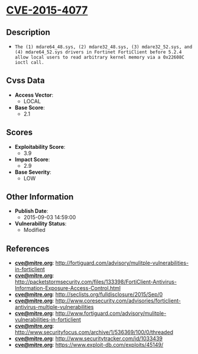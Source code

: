 
# [CVE-2015-4077](https://cve.mitre.org/cgi-bin/cvename.cgi?name=CVE-2015-4077)

## Description

- `The (1) mdare64_48.sys, (2) mdare32_48.sys, (3) mdare32_52.sys, and (4) mdare64_52.sys drivers in Fortinet FortiClient before 5.2.4 allow local users to read arbitrary kernel memory via a 0x22608C ioctl call.`

## Cvss Data

- **Access Vector**:
  - LOCAL
- **Base Score**:
  - 2.1

## Scores

- **Exploitability Score**:
  - 3.9
- **Impact Score**:
  - 2.9
- **Base Severity**:
  - LOW

## Other Information

- **Publish Date**:
  - 2015-09-03 14:59:00
- **Vulnerability Status**:
  - Modified

## References

- **cve@mitre.org**: http://fortiguard.com/advisory/mulitple-vulnerabilities-in-forticlient
- **cve@mitre.org**: http://packetstormsecurity.com/files/133398/FortiClient-Antivirus-Information-Exposure-Access-Control.html
- **cve@mitre.org**: http://seclists.org/fulldisclosure/2015/Sep/0
- **cve@mitre.org**: http://www.coresecurity.com/advisories/forticlient-antivirus-multiple-vulnerabilities
- **cve@mitre.org**: http://www.fortiguard.com/advisory/mulitple-vulnerabilities-in-forticlient
- **cve@mitre.org**: http://www.securityfocus.com/archive/1/536369/100/0/threaded
- **cve@mitre.org**: http://www.securitytracker.com/id/1033439
- **cve@mitre.org**: https://www.exploit-db.com/exploits/45149/
